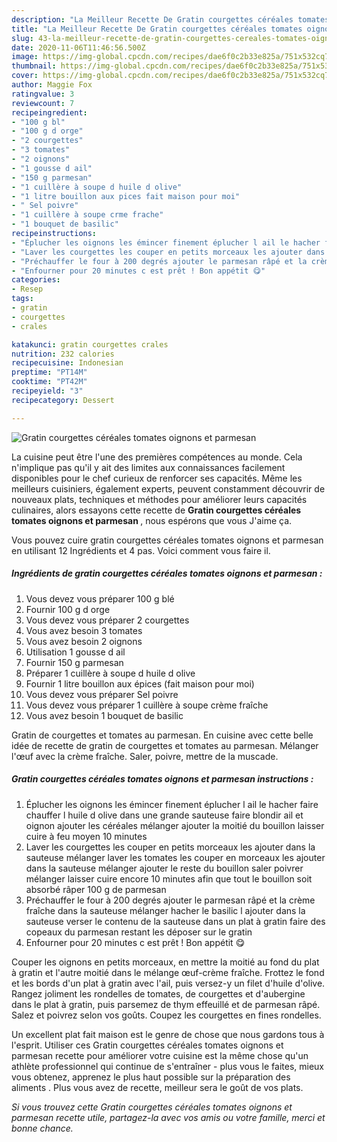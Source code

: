 ```yaml
---
description: "La Meilleur Recette De Gratin courgettes céréales tomates oignons et parmesan"
title: "La Meilleur Recette De Gratin courgettes céréales tomates oignons et parmesan"
slug: 43-la-meilleur-recette-de-gratin-courgettes-cereales-tomates-oignons-et-parmesan
date: 2020-11-06T11:46:56.500Z
image: https://img-global.cpcdn.com/recipes/dae6f0c2b33e825a/751x532cq70/gratin-courgettes-cereales-tomates-oignons-et-parmesan-photo-principale-de-la-recette.jpg
thumbnail: https://img-global.cpcdn.com/recipes/dae6f0c2b33e825a/751x532cq70/gratin-courgettes-cereales-tomates-oignons-et-parmesan-photo-principale-de-la-recette.jpg
cover: https://img-global.cpcdn.com/recipes/dae6f0c2b33e825a/751x532cq70/gratin-courgettes-cereales-tomates-oignons-et-parmesan-photo-principale-de-la-recette.jpg
author: Maggie Fox
ratingvalue: 3
reviewcount: 7
recipeingredient:
- "100 g bl"
- "100 g d orge"
- "2 courgettes"
- "3 tomates"
- "2 oignons"
- "1 gousse d ail"
- "150 g parmesan"
- "1 cuillère à soupe d huile d olive"
- "1 litre bouillon aux pices fait maison pour moi"
- " Sel poivre"
- "1 cuillère à soupe crme frache"
- "1 bouquet de basilic"
recipeinstructions:
- "Éplucher les oignons les émincer finement éplucher l ail le hacher faire chauffer l huile d olive dans une grande sauteuse faire blondir ail et oignon ajouter les céréales mélanger ajouter la moitié du bouillon laisser cuire à feu moyen 10 minutes"
- "Laver les courgettes les couper en petits morceaux les ajouter dans la sauteuse mélanger laver les tomates les couper en morceaux les ajouter dans la sauteuse mélanger ajouter le reste du bouillon saler poivrer mélanger laisser cuire encore 10 minutes afin que tout le bouillon soit absorbé râper 100 g de parmesan"
- "Préchauffer le four à 200 degrés ajouter le parmesan râpé et la crème fraîche dans la sauteuse mélanger hacher le basilic l ajouter dans la sauteuse verser le contenu de la sauteuse dans un plat à gratin faire des copeaux du parmesan restant les déposer sur le gratin"
- "Enfourner pour 20 minutes c est prêt ! Bon appétit 😋"
categories:
- Resep
tags:
- gratin
- courgettes
- crales

katakunci: gratin courgettes crales 
nutrition: 232 calories
recipecuisine: Indonesian
preptime: "PT14M"
cooktime: "PT42M"
recipeyield: "3"
recipecategory: Dessert

---
```



![Gratin courgettes céréales tomates oignons et parmesan](https://img-global.cpcdn.com/recipes/dae6f0c2b33e825a/751x532cq70/gratin-courgettes-cereales-tomates-oignons-et-parmesan-photo-principale-de-la-recette.jpg)

La cuisine peut être l'une des premières compétences au monde. Cela n'implique pas qu'il y ait des limites aux connaissances facilement disponibles pour le chef curieux de renforcer ses capacités. Même les meilleurs cuisiniers, également experts, peuvent constamment découvrir de nouveaux plats, techniques et méthodes pour améliorer leurs capacités culinaires, alors essayons cette recette de <strong> Gratin courgettes céréales tomates oignons et parmesan </strong>, nous espérons que vous J'aime ça.

<!--inarticleads1-->

Vous pouvez cuire gratin courgettes céréales tomates oignons et parmesan en utilisant 12 Ingrédients et 4 pas. Voici comment vous faire il.

##### Ingrédients de gratin courgettes céréales tomates oignons et parmesan :

1. Vous devez vous préparer 100 g blé
1. Fournir 100 g d orge
1. Vous devez vous préparer 2 courgettes
1. Vous avez besoin 3 tomates
1. Vous avez besoin 2 oignons
1. Utilisation 1 gousse d ail
1. Fournir 150 g parmesan
1. Préparer 1 cuillère à soupe d huile d olive
1. Fournir 1 litre bouillon aux épices (fait maison pour moi)
1. Vous devez vous préparer  Sel poivre
1. Vous devez vous préparer 1 cuillère à soupe crème fraîche
1. Vous avez besoin 1 bouquet de basilic


Gratin de courgettes et tomates au parmesan. En cuisine avec cette belle idée de recette de gratin de courgettes et tomates au parmesan. Mélanger l&#39;œuf avec la crème fraîche. Saler, poivre, mettre de la muscade. 

<!--inarticleads2-->

##### Gratin courgettes céréales tomates oignons et parmesan instructions :

1. Éplucher les oignons les émincer finement éplucher l ail le hacher faire chauffer l huile d olive dans une grande sauteuse faire blondir ail et oignon ajouter les céréales mélanger ajouter la moitié du bouillon laisser cuire à feu moyen 10 minutes
1. Laver les courgettes les couper en petits morceaux les ajouter dans la sauteuse mélanger laver les tomates les couper en morceaux les ajouter dans la sauteuse mélanger ajouter le reste du bouillon saler poivrer mélanger laisser cuire encore 10 minutes afin que tout le bouillon soit absorbé râper 100 g de parmesan
1. Préchauffer le four à 200 degrés ajouter le parmesan râpé et la crème fraîche dans la sauteuse mélanger hacher le basilic l ajouter dans la sauteuse verser le contenu de la sauteuse dans un plat à gratin faire des copeaux du parmesan restant les déposer sur le gratin
1. Enfourner pour 20 minutes c est prêt ! Bon appétit 😋


Couper les oignons en petits morceaux, en mettre la moitié au fond du plat à gratin et l&#39;autre moitié dans le mélange œuf-crème fraîche. Frottez le fond et les bords d&#39;un plat à gratin avec l&#39;ail, puis versez-y un filet d&#39;huile d&#39;olive. Rangez joliment les rondelles de tomates, de courgettes et d&#39;aubergine dans le plat à gratin, puis parsemez de thym effeuillé et de parmesan râpé. Salez et poivrez selon vos goûts. Coupez les courgettes en fines rondelles. 

<!--inarticleads1-->

<p>
Un excellent plat fait maison est le genre de chose que nous gardons tous à l'esprit. Utiliser ces Gratin courgettes céréales tomates oignons et parmesan recette pour améliorer votre cuisine est la même chose qu'un athlète professionnel qui continue de s'entraîner - plus vous le faites, mieux vous obtenez, apprenez le plus haut possible sur la préparation des aliments . Plus vous avez de recette, meilleur sera le goût de vos plats.
</p>

<p>
<i>Si vous trouvez cette Gratin courgettes céréales tomates oignons et parmesan recette utile, partagez-la avec vos amis ou votre famille, merci et bonne chance.</i>
</p>
